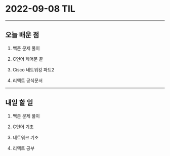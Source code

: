# 2022-09-08 TIL

---

## 오늘 배운 점

1. 백준 문제 풀이

2. C언어 제어문 끝

3. Cisco 네트워킹 파트2

4. 리액트 공식문서

---

## 내일 할 일

1. 백준 문제 풀이

2. C언어 기초

3. 네트워크 기초

4. 리액트 공부